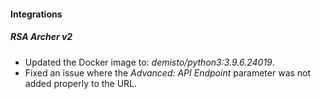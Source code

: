 
#### Integrations
##### RSA Archer v2
- Updated the Docker image to: *demisto/python3:3.9.6.24019*.
- Fixed an issue where the *Advanced: API Endpoint* parameter was not added properly to the URL.
